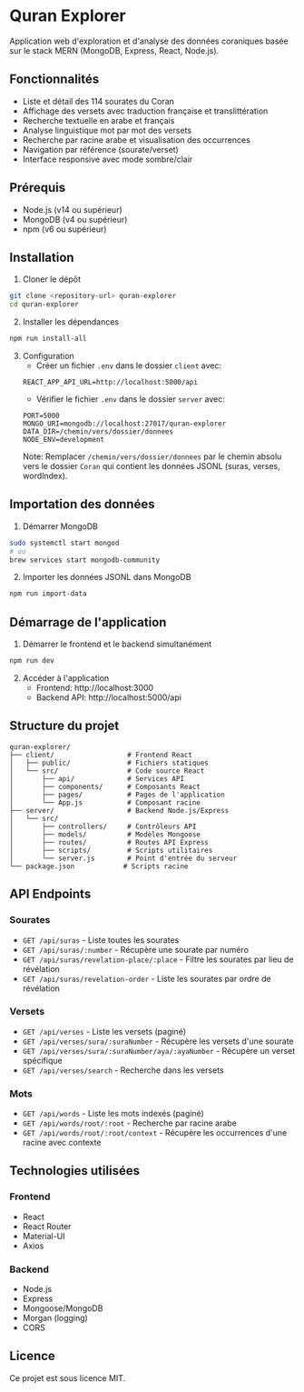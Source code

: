# Quran Explorer

Application web d'exploration et d'analyse des données coraniques basée sur le stack MERN (MongoDB, Express, React, Node.js).

## Fonctionnalités

- Liste et détail des 114 sourates du Coran
- Affichage des versets avec traduction française et translittération
- Recherche textuelle en arabe et français
- Analyse linguistique mot par mot des versets
- Recherche par racine arabe et visualisation des occurrences
- Navigation par référence (sourate/verset)
- Interface responsive avec mode sombre/clair

## Prérequis

- Node.js (v14 ou supérieur)
- MongoDB (v4 ou supérieur)
- npm (v6 ou supérieur)

## Installation

1. Cloner le dépôt
```bash
git clone <repository-url> quran-explorer
cd quran-explorer
```

2. Installer les dépendances
```bash
npm run install-all
```

3. Configuration
   - Créer un fichier `.env` dans le dossier `client` avec:
   ```
   REACT_APP_API_URL=http://localhost:5000/api
   ```
   - Vérifier le fichier `.env` dans le dossier `server` avec:
   ```
   PORT=5000
   MONGO_URI=mongodb://localhost:27017/quran-explorer
   DATA_DIR=/chemin/vers/dossier/donnees
   NODE_ENV=development
   ```
   Note: Remplacer `/chemin/vers/dossier/donnees` par le chemin absolu vers le dossier `Coran` qui contient les données JSONL (suras, verses, wordIndex).

## Importation des données

1. Démarrer MongoDB
```bash
sudo systemctl start mongod
# ou
brew services start mongodb-community
```

2. Importer les données JSONL dans MongoDB
```bash
npm run import-data
```

## Démarrage de l'application

1. Démarrer le frontend et le backend simultanément
```bash
npm run dev
```

2. Accéder à l'application
   - Frontend: http://localhost:3000
   - Backend API: http://localhost:5000/api

## Structure du projet

```
quran-explorer/
├── client/                  # Frontend React
│   ├── public/              # Fichiers statiques
│   └── src/                 # Code source React
│       ├── api/             # Services API
│       ├── components/      # Composants React
│       ├── pages/           # Pages de l'application
│       └── App.js           # Composant racine
├── server/                  # Backend Node.js/Express
│   └── src/
│       ├── controllers/     # Contrôleurs API
│       ├── models/          # Modèles Mongoose
│       ├── routes/          # Routes API Express
│       ├── scripts/         # Scripts utilitaires
│       └── server.js        # Point d'entrée du serveur
└── package.json            # Scripts racine
```

## API Endpoints

### Sourates
- `GET /api/suras` - Liste toutes les sourates
- `GET /api/suras/:number` - Récupère une sourate par numéro
- `GET /api/suras/revelation-place/:place` - Filtre les sourates par lieu de révélation
- `GET /api/suras/revelation-order` - Liste les sourates par ordre de révélation

### Versets
- `GET /api/verses` - Liste les versets (paginé)
- `GET /api/verses/sura/:suraNumber` - Récupère les versets d'une sourate
- `GET /api/verses/sura/:suraNumber/aya/:ayaNumber` - Récupère un verset spécifique
- `GET /api/verses/search` - Recherche dans les versets

### Mots
- `GET /api/words` - Liste les mots indexés (paginé)
- `GET /api/words/root/:root` - Recherche par racine arabe
- `GET /api/words/root/:root/context` - Récupère les occurrences d'une racine avec contexte

## Technologies utilisées

### Frontend
- React
- React Router
- Material-UI
- Axios

### Backend
- Node.js
- Express
- Mongoose/MongoDB
- Morgan (logging)
- CORS

## Licence

Ce projet est sous licence MIT.
